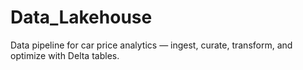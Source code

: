# Data_Lakehouse
Data pipeline for car price analytics — ingest, curate, transform, and optimize with Delta tables.
